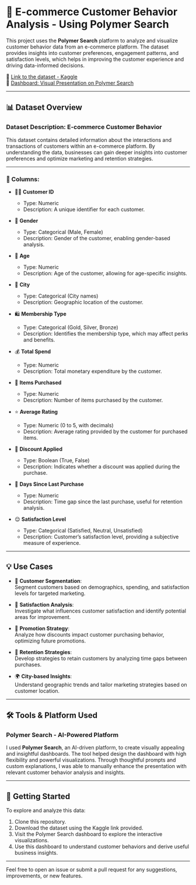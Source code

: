 # 🛒 E-commerce Customer Behavior Analysis - Using Polymer Search

This project uses the **Polymer Search** platform to analyze and visualize customer behavior data from an e-commerce platform. The dataset provides insights into customer preferences, engagement patterns, and satisfaction levels, which helps in improving the customer experience and driving data-informed decisions.

🔗 [Link to the dataset - Kaggle](https://www.kaggle.com/datasets/uom190346a/e-commerce-customer-behavior-dataset?resource=download)  
🔗 [Dashboard: Visual Presentation on Polymer Search](https://v3.polymersearch.com/b/679214dcb4fa820008f89601)

---

## 📊 Dataset Overview

### Dataset Description: E-commerce Customer Behavior

This dataset contains detailed information about the interactions and transactions of customers within an e-commerce platform. By understanding the data, businesses can gain deeper insights into customer preferences and optimize marketing and retention strategies.

---

### 📌 Columns:

- 🧑‍💻 **Customer ID**  
  - Type: Numeric  
  - Description: A unique identifier for each customer.

- 🚻 **Gender**  
  - Type: Categorical (Male, Female)  
  - Description: Gender of the customer, enabling gender-based analysis.

- 🎂 **Age**  
  - Type: Numeric  
  - Description: Age of the customer, allowing for age-specific insights.

- 🌆 **City**  
  - Type: Categorical (City names)  
  - Description: Geographic location of the customer.

- 🛍️ **Membership Type**  
  - Type: Categorical (Gold, Silver, Bronze)  
  - Description: Identifies the membership type, which may affect perks and benefits.

- 💰 **Total Spend**  
  - Type: Numeric  
  - Description: Total monetary expenditure by the customer.

- 🛒 **Items Purchased**  
  - Type: Numeric  
  - Description: Number of items purchased by the customer.

- ⭐ **Average Rating**  
  - Type: Numeric (0 to 5, with decimals)  
  - Description: Average rating provided by the customer for purchased items.

- 🎫 **Discount Applied**  
  - Type: Boolean (True, False)  
  - Description: Indicates whether a discount was applied during the purchase.

- 📅 **Days Since Last Purchase**  
  - Type: Numeric  
  - Description: Time gap since the last purchase, useful for retention analysis.

- 😌 **Satisfaction Level**  
  - Type: Categorical (Satisfied, Neutral, Unsatisfied)  
  - Description: Customer’s satisfaction level, providing a subjective measure of experience.

---

## 💡 Use Cases

- 🔢 **Customer Segmentation**:  
  Segment customers based on demographics, spending, and satisfaction levels for targeted marketing.

- 💬 **Satisfaction Analysis**:  
  Investigate what influences customer satisfaction and identify potential areas for improvement.

- 🎯 **Promotion Strategy**:  
  Analyze how discounts impact customer purchasing behavior, optimizing future promotions.

- 🔄 **Retention Strategies**:  
  Develop strategies to retain customers by analyzing time gaps between purchases.

- 🌍 **City-based Insights**:  
  Understand geographic trends and tailor marketing strategies based on customer location.

---

## 🛠️ Tools & Platform Used

### Polymer Search - AI-Powered Platform  
I used **Polymer Search**, an AI-driven platform, to create visually appealing and insightful dashboards. The tool helped design the dashboard with high flexibility and powerful visualizations. Through thoughtful prompts and custom explanations, I was able to manually enhance the presentation with relevant customer behavior analysis and insights.

---

## 🚀 Getting Started

To explore and analyze this data:

1. Clone this repository.
2. Download the dataset using the Kaggle link provided.
3. Visit the Polymer Search dashboard to explore the interactive visualizations.
4. Use this dashboard to understand customer behaviors and derive useful business insights.

---

Feel free to open an issue or submit a pull request for any suggestions, improvements, or new features.
